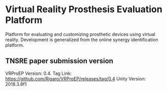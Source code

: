 # Virtual Reality Prosthesis Evaluation Platform
Platform for evaluating and customizing prosthetic devices using virtual reality.
Development is generalized from the online synergy identification platform.

## TNSRE paper submission version
VRProEP Version: 0.4. Tag Link: https://github.com/Rigaro/VRProEP/releases/tag/0.4
Unity Version: 2018.3.8f1
